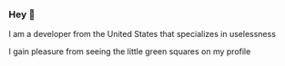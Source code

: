 ### Hey 👋

I am a developer from the United States that specializes in uselessness

I gain pleasure from seeing the little green squares on my profile



